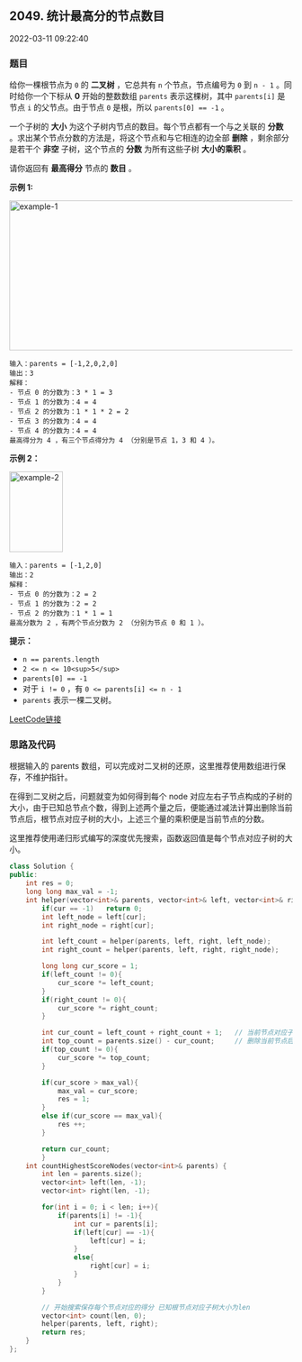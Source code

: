 ## 2049. 统计最高分的节点数目

2022-03-11 09:22:40

### 题目

给你一棵根节点为 ``0`` 的 **二叉树** ，它总共有 ``n`` 个节点，节点编号为 ``0`` 到 ``n - 1`` 。同时给你一个下标从 **0** 开始的整数数组 ``parents`` 表示这棵树，其中 ``parents[i]`` 是节点 ``i`` 的父节点。由于节点 ``0`` 是根，所以 ``parents[0] == -1`` 。

一个子树的 **大小** 为这个子树内节点的数目。每个节点都有一个与之关联的 **分数** 。求出某个节点分数的方法是，将这个节点和与它相连的边全部 **删除** ，剩余部分是若干个 **非空** 子树，这个节点的 **分数** 为所有这些子树 **大小的乘积** 。

请你返回有 **最高得分** 节点的 **数目** 。



**示例 1:**

<img alt="example-1" src="https://assets.leetcode.com/uploads/2021/10/03/example-1.png" style="width: 604px; height: 266px;">

```
输入：parents = [-1,2,0,2,0]
输出：3
解释：
- 节点 0 的分数为：3 * 1 = 3
- 节点 1 的分数为：4 = 4
- 节点 2 的分数为：1 * 1 * 2 = 2
- 节点 3 的分数为：4 = 4
- 节点 4 的分数为：4 = 4
最高得分为 4 ，有三个节点得分为 4 （分别是节点 1，3 和 4 ）。
```

**示例 2：**

<img alt="example-2" src="https://assets.leetcode.com/uploads/2021/10/03/example-2.png" style="width: 95px; height: 143px;">

```
输入：parents = [-1,2,0]
输出：2
解释：
- 节点 0 的分数为：2 = 2
- 节点 1 的分数为：2 = 2
- 节点 2 的分数为：1 * 1 = 1
最高分数为 2 ，有两个节点分数为 2 （分别为节点 0 和 1 ）。
```



**提示：**


- ``n == parents.length``
- ``2 <= n <= 10<sup>5</sup>``
- ``parents[0] == -1``
- 对于 ``i != 0`` ，有 ``0 <= parents[i] <= n - 1``
- ``parents`` 表示一棵二叉树。



[LeetCode链接](https://leetcode-cn.com/problems/count-nodes-with-the-highest-score/)

### 思路及代码

根据输入的 parents 数组，可以完成对二叉树的还原，这里推荐使用数组进行保存，不维护指针。

在得到二叉树之后，问题就变为如何得到每个 node 对应左右子节点构成的子树的大小，由于已知总节点个数，得到上述两个量之后，便能通过减法计算出删除当前节点后，根节点对应子树的大小，上述三个量的乘积便是当前节点的分数。

这里推荐使用递归形式编写的深度优先搜索，函数返回值是每个节点对应子树的大小。

```cpp
class Solution {
public:
    int res = 0;
    long long max_val = -1;
    int helper(vector<int>& parents, vector<int>& left, vector<int>& right, int cur = 0){
        if(cur == -1)   return 0;
        int left_node = left[cur];
        int right_node = right[cur];

        int left_count = helper(parents, left, right, left_node);
        int right_count = helper(parents, left, right, right_node);

        long long cur_score = 1;
        if(left_count != 0){
            cur_score *= left_count;
        }
        if(right_count != 0){
            cur_score *= right_count;
        }

        int cur_count = left_count + right_count + 1;   // 当前节点对应子树的尺寸
        int top_count = parents.size() - cur_count;     // 删除当前节点后 以根节点为根构成子树的大小
        if(top_count != 0){
            cur_score *= top_count;
        }

        if(cur_score > max_val){
            max_val = cur_score;
            res = 1;
        }
        else if(cur_score == max_val){
            res ++;
        }

        return cur_count;
        }
    int countHighestScoreNodes(vector<int>& parents) {
        int len = parents.size();
        vector<int> left(len, -1);
        vector<int> right(len, -1);

        for(int i = 0; i < len; i++){
            if(parents[i] != -1){
                int cur = parents[i];
                if(left[cur] == -1){
                    left[cur] = i;
                }
                else{
                    right[cur] = i;
                }
            }
        }

        // 开始搜索保存每个节点对应的得分 已知根节点对应子树大小为len
        vector<int> count(len, 0);
        helper(parents, left, right);
        return res;
    }
};
```